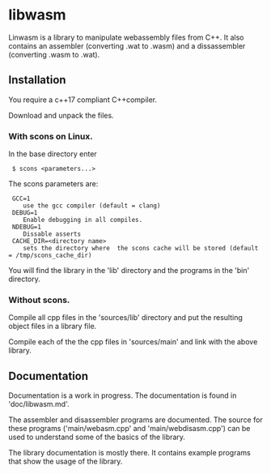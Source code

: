 # libwasm

Linwasm is a library to manipulate webassembly files from C++.
It also contains an assembler (converting .wat to .wasm) and a dissassembler (converting .wasm to .wat).

## Installation
You require a c++17 compliant C++compiler.

Download and unpack the files.

### With scons on Linux.
In the base directory enter

     $ scons <parameters...>

The scons parameters are:

     GCC=1
        use the gcc compiler (default = clang)
     DEBUG=1
        Enable debugging in all compiles.
     NDEBUG=1
        Dissable asserts
     CACHE_DIR=<directory name>
        sets the directory where  the scons cache will be stored (default = /tmp/scons_cache_dir)

You will find the library in the 'lib' directory and the programs in the 'bin' directory.

### Without scons.
Compile all cpp files in the 'sources/lib' directory and put the resulting object files in a library
file.

Compile each of the the cpp files in 'sources/main' and link with the above library.

## Documentation

Documentation is a work in progress.
The documentation is found in 'doc/libwasm.md'.

The assembler and disassembler programs are documented.
The source for these programs ('main/webasm.cpp' and 'main/webdisasm.cpp') can be used to understand
some of the basics of the library.

The library documentation is mostly there.
It contains example programs that show the usage of the library.
